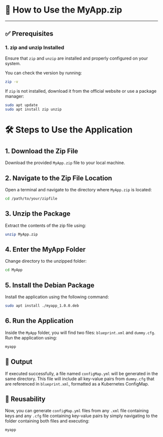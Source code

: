 # 📘 How to Use the MyApp.zip

---

## ✅ Prerequisites

### 1. zip and unzip Installed  
Ensure that `zip` and `unzip` are installed and properly configured on your system.

You can check the version by running:

```bash
zip -v
```

If `zip` is not installed, download it from the official website or use a package manager:

```bash
sudo apt update
sudo apt install zip unzip
```

# 🛠️ Steps to Use the Application

## 1. Download the Zip File

Download the provided `MyApp.zip` file to your local machine.

## 2. Navigate to the Zip File Location

Open a terminal and navigate to the directory where `MyApp.zip` is located:

```bash
cd /path/to/your/zipfile
```

## 3. Unzip the Package

Extract the contents of the zip file using:

```bash
unzip MyApp.zip
```

## 4. Enter the MyApp Folder

Change directory to the unzipped folder:

```bash
cd MyApp
```

## 5. Install the Debian Package

Install the application using the following command:

```bash
sudo apt install ./myapp_1.0.0.deb
```

## 6. Run the Application

Inside the `MyApp` folder, you will find two files: `blueprint.xml` and `dummy.cfg`. Run the application using:

```bash
myapp
```

## 📂 Output

If executed successfully, a file named `configMap.yml` will be generated in the same directory. This file will include all key-value pairs from `dummy.cfg` that are referenced in `blueprint.xml`, formatted as a Kubernetes ConfigMap.

## 🔁 Reusability

Now, you can generate `configMap.yml` files from any `.xml` file containing keys and any `.cfg` file containing key-value pairs by simply navigating to the folder containing both files and executing:

```bash
myapp
```
